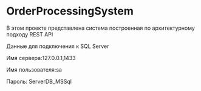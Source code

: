 # OrderProcessingSystem
В этом проекте представлена система построенная по архитектурному подходу REST API

Данные для подключения к SQL Server

Имя сервера:127.0.0.1,1433

Имя пользователя:sa

Пароль: ServerDB_MSSql


